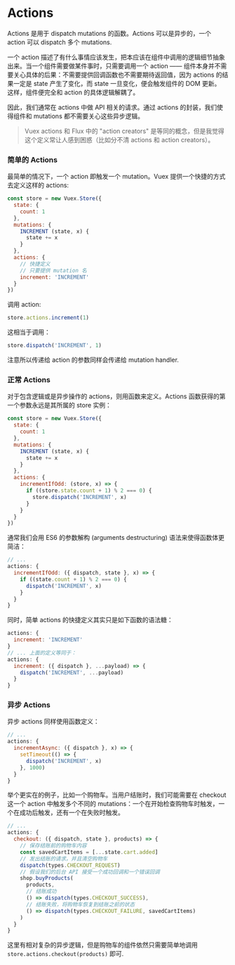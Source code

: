 # Actions

Actions 是用于 dispatch mutations 的函数。Actions 可以是异步的，一个 action 可以 dispatch 多个 mutations.

一个 action 描述了有什么事情应该发生，把本应该在组件中调用的逻辑细节抽象出来。当一个组件需要做某件事时，只需要调用一个 action —— 组件本身并不需要关心具体的后果：不需要提供回调函数也不需要期待返回值，因为 actions 的结果一定是 state 产生了变化，而 state 一旦变化，便会触发组件的 DOM 更新。 这样，组件便完全和 action 的具体逻辑解耦了。

因此，我们通常在 actions 中做 API 相关的请求。通过 actions 的封装，我们使得组件和 mutations 都不需要关心这些异步逻辑。

> Vuex actions 和 Flux 中的 "action creators" 是等同的概念，但是我觉得这个定义常让人感到困惑（比如分不清 actions 和 action creators）。

### 简单的 Actions

最简单的情况下，一个 action 即触发一个 mutation。Vuex 提供一个快捷的方式去定义这样的 actions:

``` js
const store = new Vuex.Store({
  state: {
    count: 1
  },
  mutations: {
    INCREMENT (state, x) {
      state += x
    }
  },
  actions: {
    // 快捷定义
    // 只要提供 mutation 名
    increment: 'INCREMENT'
  }
})
```

调用 action:

``` js
store.actions.increment(1)
```

这相当于调用：

``` js
store.dispatch('INCREMENT', 1)
```

注意所以传递给 action 的参数同样会传递给 mutation handler.

### 正常 Actions

对于包含逻辑或是异步操作的 actions，则用函数来定义。Actions 函数获得的第一个参数永远是其所属的 store 实例：

``` js
const store = new Vuex.Store({
  state: {
    count: 1
  },
  mutations: {
    INCREMENT (state, x) {
      state += x
    }
  },
  actions: {
    incrementIfOdd: (store, x) => {
      if ((store.state.count + 1) % 2 === 0) {
        store.dispatch('INCREMENT', x)
      }
    }
  }
})
```

通常我们会用 ES6 的参数解构 (arguments destructuring) 语法来使得函数体更简洁：

``` js
// ...
actions: {
  incrementIfOdd: ({ dispatch, state }, x) => {
    if ((state.count + 1) % 2 === 0) {
      dispatch('INCREMENT', x)
    }
  }
}
```

同时，简单 actions 的快捷定义其实只是如下函数的语法糖：

``` js
actions: {
  increment: 'INCREMENT'
}
// ... 上面的定义等同于：
actions: {
  increment: ({ dispatch }, ...payload) => {
    dispatch('INCREMENT', ...payload)
  }
}
```

### 异步 Actions

异步 actions 同样使用函数定义：

``` js
// ...
actions: {
  incrementAsync: ({ dispatch }, x) => {
    setTimeout(() => {
      dispatch('INCREMENT', x)
    }, 1000)
  }
}
```

举个更实在的例子，比如一个购物车。当用户结账时，我们可能需要在 checkout 这一个 action 中触发多个不同的 mutations：一个在开始检查购物车时触发，一个在成功后触发，还有一个在失败时触发。

``` js
// ...
actions: {
  checkout: ({ dispatch, state }, products) => {
    // 保存结账前的购物车内容
    const savedCartItems = [...state.cart.added]
    // 发出结账的请求，并且清空购物车
    dispatch(types.CHECKOUT_REQUEST)
    // 假设我们的后台 API 接受一个成功回调和一个错误回调
    shop.buyProducts(
      products,
      // 结账成功
      () => dispatch(types.CHECKOUT_SUCCESS),
      // 结账失败，将购物车恢复到结账之前的状态
      () => dispatch(types.CHECKOUT_FAILURE, savedCartItems)
    )
  }
}
```

这里有相对复杂的异步逻辑，但是购物车的组件依然只需要简单地调用 `store.actions.checkout(products)` 即可.
